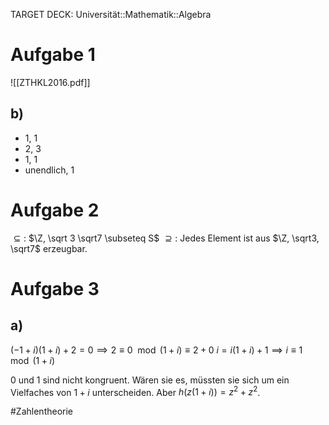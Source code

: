 TARGET DECK: Universität::Mathematik::Algebra

# Aufgabe 1
![[ZTHKL2016.pdf]]

## b)
- 1, 1
- 2, 3
- 1, 1
- unendlich, 1

# Aufgabe 2
$\subseteq:$ $\Z, \sqrt 3 \sqrt7 \subseteq S$
$\supseteq:$ Jedes Element ist aus $\Z, \sqrt3, \sqrt7$ erzeugbar.

# Aufgabe 3
## a)
$(-1+i)(1+i) + 2 = 0 \implies 2 \equiv 0 \mod (1+i) \equiv 2 +  0$
$i = i(1+i)+1 \implies i \equiv 1 \mod (1+i)$

$0$ und $1$ sind nicht kongruent. Wären sie es, müssten sie sich um ein Vielfaches von $1+i$ unterscheiden. Aber $h(z(1+i)) = z^2+z^2$.


#Zahlentheorie 


